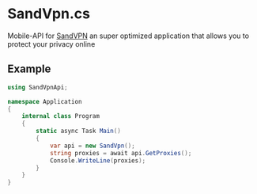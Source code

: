 # SandVpn.cs
Mobile-API for [SandVPN](https://play.google.com/store/apps/details?id=com.sandvpn) an super optimized application that allows you to protect your privacy online 

## Example
```cs
using SandVpnApi;

namespace Application
{
    internal class Program
    {
        static async Task Main()
        {
            var api = new SandVpn();
            string proxies = await api.GetProxies();
            Console.WriteLine(proxies);
        }
    }
}
```
